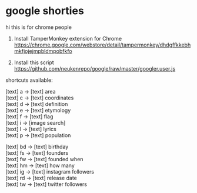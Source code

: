 # google shorties

hi this is for chrome people

1) Install TamperMonkey extension for Chrome  
https://chrome.google.com/webstore/detail/tampermonkey/dhdgffkkebhmkfjojejmpbldmpobfkfo

2) Install this script  
https://github.com/neukenrepo/google/raw/master/googler.user.js


shortcuts available:  

[text] a ->	[text] area  
[text] c ->	[text] coordinates  
[text] d -> [text] definition  
[text] e -> [text] etymology  
[text] f -> [text] flag  
[text] i -> [image search]  
[text] l -> [text] lyrics  
[text] p -> [text] population  

[text] bd -> [text] birthday  
[text] fs -> [text] founders  
[text] fw -> [text] founded when  
[text] hm -> [text] how many  
[text] ig -> [text] instagram followers  
[text] rd -> [text] release date  
[text] tw -> [text] twitter followers  
